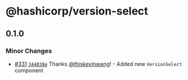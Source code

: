 # @hashicorp/version-select

## 0.1.0

### Minor Changes

- [#331](https://github.com/hashicorp/react-components/pull/331) [`344038e`](https://github.com/hashicorp/react-components/commit/344038ebbd38f659d15395b72fb52555f8cb6e39) Thanks [@thiskevinwang](https://github.com/thiskevinwang)! - Added new `VersionSelect` component
